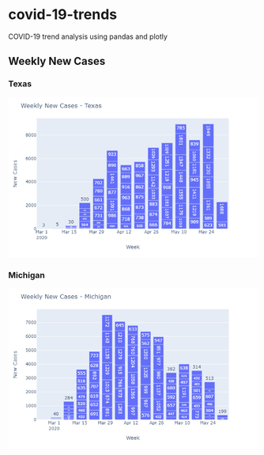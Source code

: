 # covid-19-trends
COVID-19 trend analysis using pandas and plotly

## Weekly New Cases

### Texas
![Example bar chart: weekly new COVID-19 cases in Texas](weekly-new-cases-texas.png)

### Michigan
![Example bar chart: weekly new COVID-19 cases in Michigan](weekly-new-cases-michigan.png)
